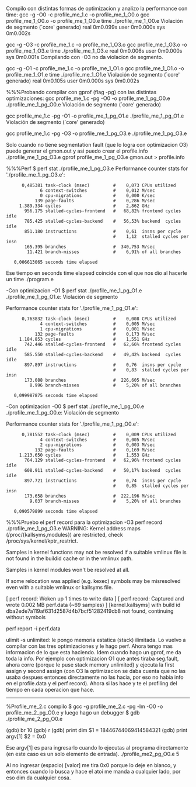 Compilo con distintas formas de optimizacion y analizo la performance con time:
gcc -g -O0 -c profile_me_1.c -o profile_me_1_O0.o
gcc profile_me_1_O0.o -o profile_me_1_O0.e
time ./profile_me_1_O0.e 
Violación de segmento (`core' generado)
real	0m0.099s
user	0m0.000s
sys	0m0.002s

gcc -g -O3 -c profile_me_1.c -o profile_me_1_O3.o
gcc profile_me_1_O3.o -o profile_me_1_O3.e
time ./profile_me_1_O3.e
real	0m0.006s
user	0m0.000s
sys	0m0.001s
Compilando con -O3 no da violacion de segmento.

gcc -g -O1 -c profile_me_1.c -o profile_me_1_O1.o
gcc profile_me_1_O1.o -o profile_me_1_O1.e
time ./profile_me_1_O1.e
Violación de segmento (`core' generado)
real	0m0.105s
user	0m0.000s
sys	0m0.002s

%%%Probando compilar con gprof (flag -pg) con las distintas optimizaciones:
gcc profile_me_1.c -pg -O0 -o profile_me_1_pg_O0.e
./profile_me_1_pg_O0.e
Violación de segmento (`core' generado)

gcc profile_me_1.c -pg -O1 -o profile_me_1_pg_O1.e
./profile_me_1_pg_O1.e
Violación de segmento (`core' generado)

gcc profile_me_1.c -pg -O3 -o profile_me_1_pg_O3.e
./profile_me_1_pg_O3.e

Solo cuando no tiene segmentation fault (que lo logra con optimizacion O3) puede generar el gmon.out y asi puedo crear el profile.info
./profile_me_1_pg_O3.e
gprof profile_me_1_pg_O3.e gmon.out  > profile.info

%%%Perf
$ perf stat ./profile_me_1_pg_O3.e
Performance counter stats for './profile_me_1_pg_O3.e':

          0,485381 task-clock (msec)         #    0,073 CPUs utilized          
                 6 context-switches          #    0,012 M/sec                  
                 0 cpu-migrations            #    0,000 K/sec                  
               139 page-faults               #    0,286 M/sec                  
         1.389.334 cycles                    #    2,862 GHz                    
           956.175 stalled-cycles-frontend   #   68,82% frontend cycles idle   
           785.425 stalled-cycles-backend    #   56,53% backend  cycles idle   
           851.180 instructions              #    0,61  insns per cycle        
                                             #    1,12  stalled cycles per insn
           165.395 branches                  #  340,753 M/sec                  
            11.421 branch-misses             #    6,91% of all branches        

       0,006613065 seconds time elapsed
Ese tiempo en seconds time elapsed coincide con el que nos dio al hacerle un time ./program.e

-Con optimizacion -O1
$ perf stat ./profile_me_1_pg_O1.e 
./profile_me_1_pg_O1.e: Violación de segmento

 Performance counter stats for './profile_me_1_pg_O1.e':

          0,763832 task-clock (msec)         #    0,008 CPUs utilized          
                 4 context-switches          #    0,005 M/sec                  
                 1 cpu-migrations            #    0,001 M/sec                  
               132 page-faults               #    0,173 M/sec                  
         1.184.853 cycles                    #    1,551 GHz                    
           742.446 stalled-cycles-frontend   #   62,66% frontend cycles idle   
           585.550 stalled-cycles-backend    #   49,42% backend  cycles idle   
           897.897 instructions              #    0,76  insns per cycle        
                                             #    0,83  stalled cycles per insn
           173.088 branches                  #  226,605 M/sec                  
             8.996 branch-misses             #    5,20% of all branches        

       0,099987875 seconds time elapsed


-Con optimizacion -O0
$ perf stat ./profile_me_1_pg_O0.e 
./profile_me_1_pg_O0.e: Violación de segmento

 Performance counter stats for './profile_me_1_pg_O0.e':

          0,781552 task-clock (msec)         #    0,009 CPUs utilized          
                 4 context-switches          #    0,005 M/sec                  
                 2 cpu-migrations            #    0,003 M/sec                  
               132 page-faults               #    0,169 M/sec                  
         1.213.650 cycles                    #    1,553 GHz                    
           764.129 stalled-cycles-frontend   #   62,96% frontend cycles idle   
           608.911 stalled-cycles-backend    #   50,17% backend  cycles idle   
           897.721 instructions              #    0,74  insns per cycle        
                                             #    0,85  stalled cycles per insn
           173.658 branches                  #  222,196 M/sec                  
             9.037 branch-misses             #    5,20% of all branches        

       0,090579899 seconds time elapsed

%%%Pruebo el perf record para la optimizacion -O3
perf record ./profile_me_1_pg_O3.e 
WARNING: Kernel address maps (/proc/{kallsyms,modules}) are restricted,
check /proc/sys/kernel/kptr_restrict.

Samples in kernel functions may not be resolved if a suitable vmlinux
file is not found in the buildid cache or in the vmlinux path.

Samples in kernel modules won't be resolved at all.

If some relocation was applied (e.g. kexec) symbols may be misresolved
even with a suitable vmlinux or kallsyms file.

[ perf record: Woken up 1 times to write data ]
[ perf record: Captured and wrote 0.002 MB perf.data (~69 samples) ]
[kernel.kallsyms] with build id dba2ede7a119af631d2587d4b7bcf51282419cb8 not found, continuing without symbols

perf report -i perf.data 

ulimit -s unlimited: le pongo memoria estatica (stack) ilimitada. Lo vuelvo a compilar con las tres optimizaciones y le hago perf. Ahora tengo mas informacion de lo que esta haciendo.
Idem cuando hago un gprof, me da toda la info.
Por ejemplo con optimizacion O1 que antes tiraba seg.fault, ahora corre (porque le puse stack memory unlimited) y ejecuta la first assign y second assign (con O3 la optimizacion se daba cuenta que no las usaba despues entonces directamente no las hacia, por eso no habia info en el profile.data y el perf record). Ahora si las hace y te el profiling del tiempo en cada operacion que hace.



*********************
%Profile_me_2.c
compilo 
$ gcc -g profile_me_2.c -pg -lm -O0 -o profile_me_2_pg_O0.e
y luego hago un debugger
$ gdb ./profile_me_2_pg_O0.e

(gdb) br 10
(gdb) r
(gdb) print dim
$1 = 18446744069414584321
(gdb) print argv[1]
$2 = 0x0

Ese argv[1] es para ingresarlo cuando lo ejecutas al programa directamente (en este caso es un solo elemento de entrada). 
./profile_me2_pg_O0.e 5

Al no ingresar (espacio) [valor] me tira 0x0 porque lo deje en blanco, y entonces cuando lo busca y hace el atoi me manda a cualquier lado, por eso dim da cualquier cosa.
 

